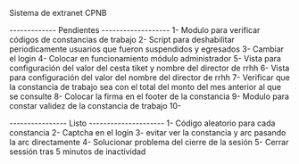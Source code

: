 Sistema de extranet CPNB

------------- Pendientes -------------------
1- Modulo para verificar códigos de constancias de trabajo
2- Script para deshabilitar periodicamente usuarios que fueron suspendidos y egresados
3- Cambiar el login
4- Colocar en funcionamiento módulo administrador
5- Vista para configuración del valor del cesta tiket y nombre del director de rrhh
6- Vista para configuración del valor del nombre del director de rrhh
7- Verificar que la constancia de trabajo sea con el total del monto del mes anterior al que se consulte
8- Colocar la firma en el footer de la constancia
9- Modulo para constar validez de la constancia de trabajo
10- 

---------------- Listo ---------------------
1- Código aleatorio para cada constancia
2- Captcha en el login
3- evitar ver la constancia y arc pasando la arc directamente
4- Solucionar problema del cierre de la sesión
5- Cerrar sessión tras 5 minutos de inactividad